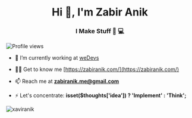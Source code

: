 
<h1 align="center">Hi 👋, I'm Zabir Anik</h1>
<h3 align="center">I Make Stuff 🔨 💻</h3>

![Profile views](https://gpvc.arturio.dev/xaviranik)

- 🔭 I’m currently working at [weDevs](https://github.com/weDevsOfficial)

- 👨‍💻 Get to know me [https://zabiranik.com/](https://zabiranik.com/)

- 📫 Reach me at **zabiranik.me@gmail.com**

- ⚡ Let's concentrate: **isset($thoughts['idea']) ? 'Implement' : 'Think';**

<p><img align="center" src="https://github-readme-streak-stats.herokuapp.com/?user=xaviranik" alt="xaviranik" /></p>
